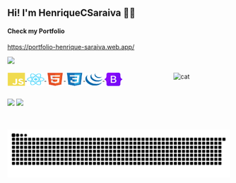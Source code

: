 ## Hi! I'm HenriqueCSaraiva 🐱‍💻

#### Check my Portfolio
https://portfolio-henrique-saraiva.web.app/

<div>
  <a href="https://github.com/HenriqueCSaraiva>
  <img height="180em" src="https://github-readme-stats-henriquecsaraiva.vercel.app/api?username=HenriqueCSaraiva&show_icons=true&theme=dracula" />
  
  <img height="180em" src="https://github-readme-stats.vercel.app/api/top-langs/?username=HenriqueCSaraiva&layout=compact&langs_count=7&theme=dracula"/>
  </div>                                                                                                                                              

  <div style="display: inline_block"><br>
  <img align="center" alt="Js" height="30" width="40" src="https://raw.githubusercontent.com/devicons/devicon/master/icons/javascript/javascript-plain.svg">
  <img align="center" alt="React" height="30" width="40" src="https://raw.githubusercontent.com/devicons/devicon/master/icons/react/react-original.svg">
  <img align="center" alt="HTML" height="30" width="40" src="https://raw.githubusercontent.com/devicons/devicon/master/icons/html5/html5-original.svg">
  <img align="center" alt="CSS" height="30" width="40" src="https://raw.githubusercontent.com/devicons/devicon/master/icons/css3/css3-original.svg">
  <img align="center" alt="Jquery" height="30" width="40" src="https://raw.githubusercontent.com/devicons/devicon/master/icons/jquery/jquery-original.svg">
  <img align="center" alt="Bootstrap" height="30" width="40" src="https://raw.githubusercontent.com/devicons/devicon/master/icons/bootstrap/bootstrap-original.svg">
  
  <img align="right" alt="cat" src="https://media.giphy.com/media/3oKIPnAiaMCws8nOsE/giphy.gif" width="128" height="128" />
                                                                                                                                  
</div>

 ## 
                                                                                                   
<div> 
  <a href="https://www.instagram.com/henrique_c_saraiva/" target="_blank"><img src="https://img.shields.io/badge/-Instagram-%23E4405F?style=for-the-badge&logo=instagram&logoColor=white" target="_blank"></a>
  <a href="https://www.linkedin.com/in/henrique-csaraiva/" target="_blank"><img src="https://img.shields.io/badge/-LinkedIn-%230077B5?style=for-the-badge&logo=linkedin&logoColor=white" target="_blank"></a> 

![Snake animation](https://github.com/HenriqueCSaraiva/HenriqueCSaraiva/blob/output/github-contribution-grid-snake.svg)


</div>
